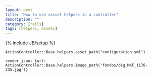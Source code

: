 ```yaml
---
layout: post
title: "How to use assset helpers in a controller"
description: ""
category: [rails]
tags: [helpers, assets]
---
```

{% include JB/setup %}

    ActionController::Base.helpers.asset_path("configuration.yml")

    render json: {url: ActionController::Base.helpers.image_path('fondos/big_MKF_1176-235.jpg')}
